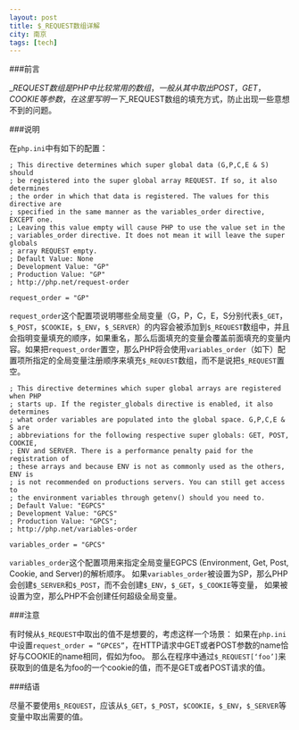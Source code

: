 ```yaml
---
layout: post
title: $_REQUEST数组详解
city: 南京
tags: [tech]
---
```


###前言

$\_REQUEST数组是PHP中比较常用的数组，一般从其中取出POST，GET，COOKIE等参数，在这里写明一下$_REQUEST数组的填充方式，防止出现一些意想不到的问题。

###说明

在`php.ini`中有如下的配置：

	; This directive determines which super global data (G,P,C,E & S) should
	; be registered into the super global array REQUEST. If so, it also determines
	; the order in which that data is registered. The values for this directive are
	; specified in the same manner as the variables_order directive, EXCEPT one.
	; Leaving this value empty will cause PHP to use the value set in the
	; variables_order directive. It does not mean it will leave the super globals
	; array REQUEST empty.
	; Default Value: None
	; Development Value: "GP"
	; Production Value: "GP"
	; http://php.net/request-order
	
	request_order = "GP"


`request_order`这个配置项说明哪些全局变量（G，P，C，E，S分别代表`$_GET`，`$_POST`，`$COOKIE`，`$_ENV`，`$_SERVER`）的内容会被添加到`$_REQUEST`数组中，并且会指明变量填充的顺序，如果重名，那么后面填充的变量会覆盖前面填充的变量内容。如果把`request_order`置空，那么PHP将会使用`variables_order`（如下）配置项所指定的全局变量注册顺序来填充`$_REQUEST`数组，而不是说把`$_REQUEST`置空。

	; This directive determines which super global arrays are registered when PHP
	; starts up. If the register_globals directive is enabled, it also determines
	; what order variables are populated into the global space. G,P,C,E & S are
	; abbreviations for the following respective super globals: GET, POST, COOKIE,
	; ENV and SERVER. There is a performance penalty paid for the registration of
	; these arrays and because ENV is not as commonly used as the others, ENV is
	; is not recommended on productions servers. You can still get access to
	; the environment variables through getenv() should you need to.
	; Default Value: "EGPCS"
	; Development Value: "GPCS"
	; Production Value: "GPCS";
	; http://php.net/variables-order

	variables_order = "GPCS"

`variables_order`这个配置项用来指定全局变量EGPCS (Environment, Get, Post, Cookie, and Server)的解析顺序。
如果`variables_order`被设置为SP，那么PHP会创建`$_SERVER`和`$_POST`，而不会创建`$_ENV`，`$_GET`，`$_COOKIE`等变量，
如果被设置为空，那么PHP不会创建任何超级全局变量。

###注意

有时候从`$_REQUEST`中取出的值不是想要的，考虑这样一个场景：
如果在`php.ini`中设置`request_order = “GPCES”`，在HTTP请求中GET或者POST参数的name恰好与COOKIE的name相同，假如为foo。
那么在程序中通过`$_REQUEST[‘foo’]`来获取到的值是名为foo的一个cookie的值，而不是GET或者POST请求的值。

###结语

尽量不要使用`$_REQUEST`，应该从`$_GET`，`$_POST`，`$COOKIE`，`$_ENV`，`$_SERVER`等变量中取出需要的值。